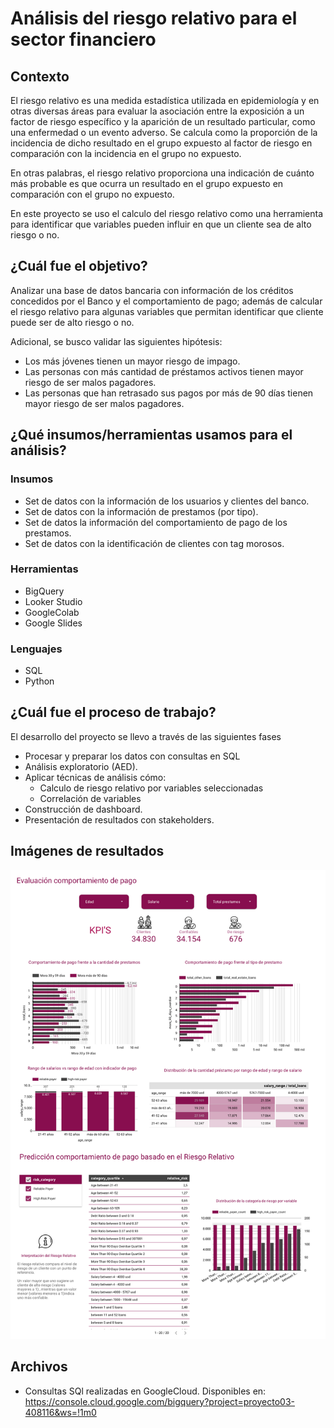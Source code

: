 # Análisis del riesgo relativo para el sector financiero

## Contexto


El riesgo relativo es una medida estadística utilizada en epidemiología y en otras diversas áreas para evaluar la asociación entre la exposición a un factor de riesgo específico y la aparición de un resultado particular, como una enfermedad o un evento adverso. Se calcula como la proporción de la incidencia de dicho resultado en el grupo expuesto al factor de riesgo en comparación con la incidencia en el grupo no expuesto.

En otras palabras, el riesgo relativo proporciona una indicación de cuánto más probable es que ocurra un resultado en el grupo expuesto en comparación con el grupo no expuesto. 

En este proyecto se uso el calculo del riesgo relativo como una herramienta para identificar que variables pueden influir en que un cliente sea de alto riesgo o no. 

## ¿Cuál fue el objetivo? 

Analizar una base de datos bancaria con información de los créditos concedidos por el Banco y el comportamiento de pago; además de calcular el riesgo relativo para algunas variables que permitan identificar que cliente puede ser de alto riesgo o no. 

Adicional, se busco validar las siguientes hipótesis: 

-   Los más jóvenes tienen un mayor riesgo de impago.
-   Las personas con más cantidad de préstamos activos tienen mayor riesgo de ser malos pagadores.
-   Las personas que han retrasado sus pagos por más de 90 días tienen mayor riesgo de ser malos pagadores.


## ¿Qué insumos/herramientas usamos para el análisis?  

### Insumos
- Set de datos con la información de los usuarios y clientes del banco.
- Set de datos con la información de prestamos (por tipo).
- Set de datos la información del comportamiento de pago de los prestamos.
- Set de datos con la identificación de clientes con tag morosos.


### Herramientas

- BigQuery
- Looker Studio
- GoogleColab
- Google Slides

### Lenguajes

- SQL
- Python

## ¿Cuál fue el proceso de trabajo?  

El desarrollo del proyecto se llevo a través de las siguientes fases

-   Procesar y preparar los datos con consultas en SQL 
-  Análisis exploratorio (AED).
-   Aplicar técnicas de análisis cómo:
    - Calculo de riesgo relativo por variables seleccionadas
    - Correlación de variables 
-   Construcción de dashboard.
-   Presentación de resultados con stakeholders.

## Imágenes de resultados

![enter image description here](https://github.com/JPatoDiaz/riesgo-relativo-banca/blob/main/assets/RelativeRisk1.png)


## Archivos

- Consultas SQl realizadas en GoogleCloud. Disponibles en: https://console.cloud.google.com/bigquery?project=proyecto03-408116&ws=!1m0

